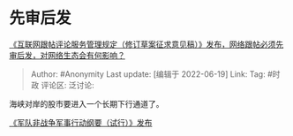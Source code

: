 # 先审后发
[《互联网跟帖评论服务管理规定（修订草案征求意见稿）》发布，网络跟帖必须先审后发，对网络生态会有何影响？](https://www.zhihu.com/question/538207120/answer/2533783400)

> Author: #Anonymity
> Last update: [编辑于 2022-06-19]
> Link:
> Tag: #时政
> 评论区:
> 泛讨论:

海峡对岸的股市要进入一个长期下行通道了。

[《军队非战争军事行动纲要（试行）》发布](http://military.people.com.cn/n1/2022/0614/c1011-32445870.html)
